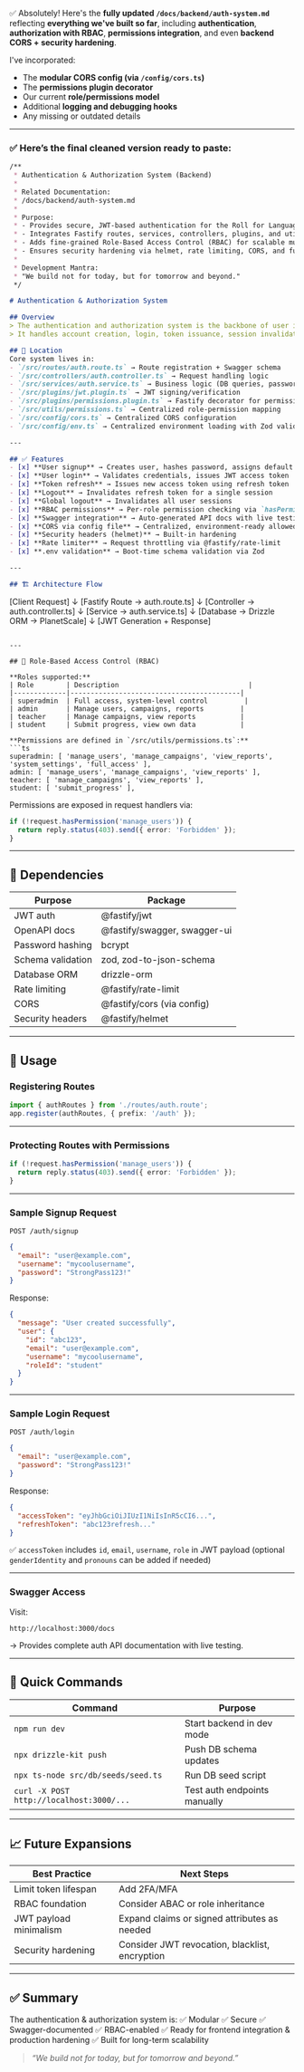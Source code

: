 ✅ Absolutely! Here's the **fully updated `/docs/backend/auth-system.md`** reflecting **everything we've built so far**, including **authentication**, **authorization with RBAC**, **permissions integration**, and even **backend CORS + security hardening**.

I've incorporated:

* The **modular CORS config (via `/config/cors.ts`)**
* The **permissions plugin decorator**
* Our current **role/permissions model**
* Additional **logging and debugging hooks**
* Any missing or outdated details

---

### ✅ **Here’s the final cleaned version ready to paste:**

```markdown
/**
 * Authentication & Authorization System (Backend)
 * 
 * Related Documentation:
 * /docs/backend/auth-system.md
 * 
 * Purpose:
 * - Provides secure, JWT-based authentication for the Roll for Language platform
 * - Integrates Fastify routes, services, controllers, plugins, and utilities
 * - Adds fine-grained Role-Based Access Control (RBAC) for scalable multi-role management
 * - Ensures security hardening via helmet, rate limiting, CORS, and future extensibility
 * 
 * Development Mantra:
 * "We build not for today, but for tomorrow and beyond."
 */

# Authentication & Authorization System

## Overview
> The authentication and authorization system is the backbone of user identity, session control, and permission management on the platform.  
> It handles account creation, login, token issuance, session invalidation, fine-grained role-based access, and anti-abuse protections, while maintaining clean separation across routes, controllers, services, plugins, and utils.

## 📂 Location
Core system lives in:
- `/src/routes/auth.route.ts` → Route registration + Swagger schema
- `/src/controllers/auth.controller.ts` → Request handling logic
- `/src/services/auth.service.ts` → Business logic (DB queries, password checks)
- `/src/plugins/jwt.plugin.ts` → JWT signing/verification
- `/src/plugins/permissions.plugin.ts` → Fastify decorator for permission checks
- `/src/utils/permissions.ts` → Centralized role-permission mapping
- `/src/config/cors.ts` → Centralized CORS configuration
- `/src/config/env.ts` → Centralized environment loading with Zod validation

---

## ✅ Features
- [x] **User signup** → Creates user, hashes password, assigns default role
- [x] **User login** → Validates credentials, issues JWT access token
- [x] **Token refresh** → Issues new access token using refresh token
- [x] **Logout** → Invalidates refresh token for a single session
- [x] **Global logout** → Invalidates all user sessions
- [x] **RBAC permissions** → Per-role permission checking via `hasPermission()`
- [x] **Swagger integration** → Auto-generated API docs with live testing
- [x] **CORS via config file** → Centralized, environment-ready allowed origins
- [x] **Security headers (helmet)** → Built-in hardening
- [x] **Rate limiter** → Request throttling via @fastify/rate-limit
- [x] **.env validation** → Boot-time schema validation via Zod

---

## 🏗️ Architecture Flow

```

\[Client Request]
↓
\[Fastify Route → auth.route.ts]
↓
\[Controller → auth.controller.ts]
↓
\[Service → auth.service.ts]
↓
\[Database → Drizzle ORM → PlanetScale]
↓
\[JWT Generation + Response]

````

---

## 🏹 Role-Based Access Control (RBAC)

**Roles supported:**
| Role        | Description                                |
|-------------|------------------------------------------|
| superadmin  | Full access, system-level control         |
| admin       | Manage users, campaigns, reports         |
| teacher     | Manage campaigns, view reports           |
| student     | Submit progress, view own data           |

**Permissions are defined in `/src/utils/permissions.ts`:**
```ts
superadmin: [ 'manage_users', 'manage_campaigns', 'view_reports', 'system_settings', 'full_access' ],
admin: [ 'manage_users', 'manage_campaigns', 'view_reports' ],
teacher: [ 'manage_campaigns', 'view_reports' ],
student: [ 'submit_progress' ],
````

Permissions are exposed in request handlers via:

```ts
if (!request.hasPermission('manage_users')) {
  return reply.status(403).send({ error: 'Forbidden' });
}
```

---

## 🔌 Dependencies

| Purpose           | Package                      |
| ----------------- | ---------------------------- |
| JWT auth          | @fastify/jwt                 |
| OpenAPI docs      | @fastify/swagger, swagger-ui |
| Password hashing  | bcrypt                       |
| Schema validation | zod, zod-to-json-schema      |
| Database ORM      | drizzle-orm                  |
| Rate limiting     | @fastify/rate-limit          |
| CORS              | @fastify/cors (via config)   |
| Security headers  | @fastify/helmet              |

---

## 🚀 Usage

### Registering Routes

```ts
import { authRoutes } from './routes/auth.route';
app.register(authRoutes, { prefix: '/auth' });
```

---

### Protecting Routes with Permissions

```ts
if (!request.hasPermission('manage_users')) {
  return reply.status(403).send({ error: 'Forbidden' });
}
```

---

### Sample Signup Request

`POST /auth/signup`

```json
{
  "email": "user@example.com",
  "username": "mycoolusername",
  "password": "StrongPass123!"
}
```

Response:

```json
{
  "message": "User created successfully",
  "user": {
    "id": "abc123",
    "email": "user@example.com",
    "username": "mycoolusername",
    "roleId": "student"
  }
}
```

---

### Sample Login Request

`POST /auth/login`

```json
{
  "email": "user@example.com",
  "password": "StrongPass123!"
}
```

Response:

```json
{
  "accessToken": "eyJhbGciOiJIUzI1NiIsInR5cCI6...",
  "refreshToken": "abc123refresh..."
}
```

✅ `accessToken` includes `id`, `email`, `username`, `role` in JWT payload
(optional `genderIdentity` and `pronouns` can be added if needed)

---

### Swagger Access

Visit:

```
http://localhost:3000/docs
```

→ Provides complete auth API documentation with live testing.

---

## 📝 Quick Commands

| Command                                  | Purpose                      |
| ---------------------------------------- | ---------------------------- |
| `npm run dev`                            | Start backend in dev mode    |
| `npx drizzle-kit push`                   | Push DB schema updates       |
| `npx ts-node src/db/seeds/seed.ts`       | Run DB seed script           |
| `curl -X POST http://localhost:3000/...` | Test auth endpoints manually |

---

## 📈 Future Expansions

| Best Practice          | Next Steps                                     |
| ---------------------- | ---------------------------------------------- |
| Limit token lifespan   | Add 2FA/MFA                                    |
| RBAC foundation        | Consider ABAC or role inheritance              |
| JWT payload minimalism | Expand claims or signed attributes as needed   |
| Security hardening     | Consider JWT revocation, blacklist, encryption |

---

## ✅ Summary

The authentication & authorization system is:
✅ Modular
✅ Secure
✅ Swagger-documented
✅ RBAC-enabled
✅ Ready for frontend integration & production hardening
✅ Built for long-term scalability

> *“We build not for today, but for tomorrow and beyond.”*

```
